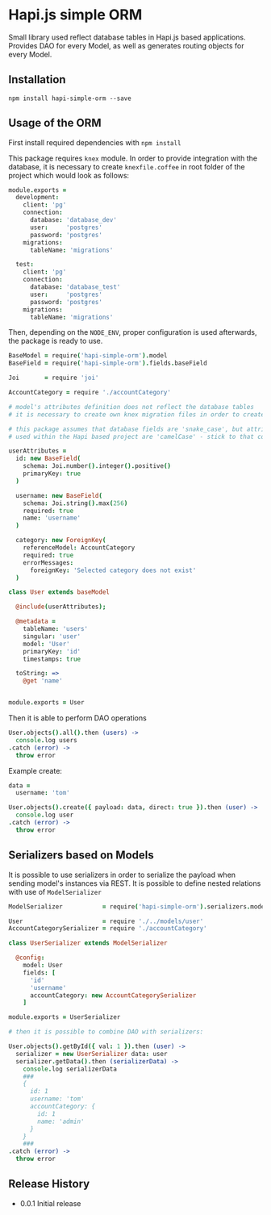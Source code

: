 Hapi.js simple ORM
==================

Small library used reflect database tables in Hapi.js based applications.
Provides DAO for every Model, as well as generates routing objects for every Model.

## Installation

  `npm install hapi-simple-orm --save`

## Usage of the ORM

  First install required dependencies with `npm install`

  This package requires `knex` module. In order to provide integration with the database, it is necessary to create
  `knexfile.coffee` in root folder of the project which would look as follows:

  ```coffee
  module.exports =
    development:
      client: 'pg'
      connection:
        database: 'database_dev'
        user:     'postgres'
        password: 'postgres'
      migrations:
        tableName: 'migrations'

    test:
      client: 'pg'
      connection:
        database: 'database_test'
        user:     'postgres'
        password: 'postgres'
      migrations:
        tableName: 'migrations'
  ```

  Then, depending on the `NODE_ENV`, proper configuration is used afterwards, the package is ready to use.

  ```coffee
  BaseModel = require('hapi-simple-orm').model
  BaseField = require('hapi-simple-orm').fields.baseField

  Joi       = require 'joi'

  AccountCategory = require './accountCategory'

  # model's attributes definition does not reflect the database tables
  # it is necessary to create own knex migration files in order to create corresponding tables

  # this package assumes that database fields are 'snake_case', but attributes
  # used within the Hapi based project are 'camelCase' - stick to that concept

  userAttributes =
    id: new BaseField(
      schema: Joi.number().integer().positive()
      primaryKey: true
    )

    username: new BaseField(
      schema: Joi.string().max(256)
      required: true
      name: 'username'
    )

    category: new ForeignKey(
      referenceModel: AccountCategory
      required: true
      errorMessages:
        foreignKey: 'Selected category does not exist'
    )

  class User extends baseModel

    @include(userAttributes);

    @metadata =
      tableName: 'users'
      singular: 'user'
      model: 'User'
      primaryKey: 'id'
      timestamps: true

    toString: =>
      @get 'name'


  module.exports = User
  ```

  Then it is able to perform DAO operations

  ```coffee
  User.objects().all().then (users) ->
    console.log users
  .catch (error) ->
    throw error
  ```

  Example create:

  ```coffee
  data =
    username: 'tom'

  User.objects().create({ payload: data, direct: true }).then (user) ->
    console.log user
  .catch (error) ->
    throw error
  ```

## Serializers based on Models

  It is possible to use serializers in order to serialize the payload when sending model's instances via REST. It is possible to define nested relations with use of `ModelSerializer`

  ```coffee
  ModelSerializer           = require('hapi-simple-orm').serializers.modelSerializer

  User                      = require './../models/user'
  AccountCategorySerializer = require './accountCategory'

  class UserSerializer extends ModelSerializer

    @config:
      model: User
      fields: [
        'id'
        'username'
        accountCategory: new AccountCategorySerializer
      ]

  module.exports = UserSerializer

  # then it is possible to combine DAO with serializers:

  User.objects().getById({ val: 1 }).then (user) ->
    serializer = new UserSerializer data: user
    serializer.getData().then (serializerData) ->
      console.log serializerData
      ###
      {
        id: 1
        username: 'tom'
        accountCategory: {
          id: 1
          name: 'admin'
        }
      }
      ###
  .catch (error) ->
    throw error
  ```

## Release History

* 0.0.1 Initial release
